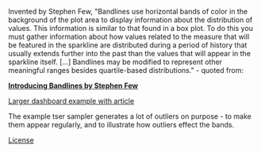 Invented by Stephen Few, "Bandlines use horizontal bands of color in the background of the plot area to display information about the distribution of values. This information is similar to that found in a box plot.  To do this you must gather information about how values related to the measure that will be featured in the sparkline are distributed during a period of history that usually extends further into the past than the values that will appear in the sparkline itself. [...] Bandlines may be modified to represent other meaningful ranges besides quartile-based distributions." - quoted from:

[**Introducing Bandlines by Stephen Few**](https://www.perceptualedge.com/articles/visual_business_intelligence/introducing_bandlines.pdf)

[Larger dashboard example with article](https://www.perceptualedge.com/blog/?p=2138)

The example tser sampler generates a lot of outliers on purpose - to make them appear regularly, and to illustrate how outliers effect the bands.

[License](https://opensource.org/licenses/BSD-3-Clause)
